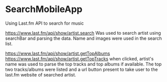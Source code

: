 # SearchMobileApp
Using Last.fm API to search for music

https://www.last.fm/api/show/artist.search
Was used to search artist using searchBar and parsing the data.
Name and images were used in the search list.

https://www.last.fm/api/show/artist.getTopAlbums
https://www.last.fm/api/show/artist.getTopTracks
when clicked, artist's name was used to parse the top tracks and top albums if available.
The top two tracks/albums were listed and a url button present to take user to the last.fm website of searched artist.
